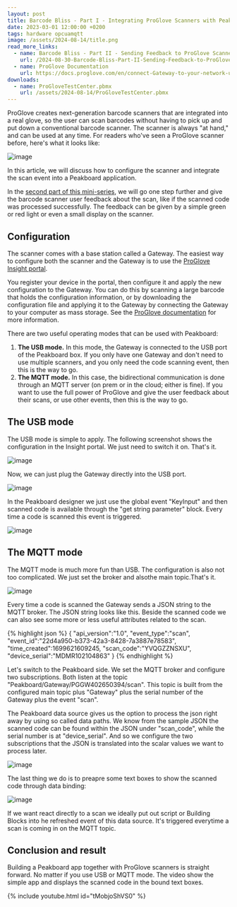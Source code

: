 ```yaml
---
layout: post
title: Barcode Bliss - Part I - Integrating ProGlove Scanners with Peakboard
date: 2023-03-01 12:00:00 +0200
tags: hardware opcuamqtt
image: /assets/2024-08-14/title.png
read_more_links:
  - name: Barcode Bliss - Part II - Sending Feedback to ProGlove Scanners
    url: /2024-08-30-Barcode-Bliss-Part-II-Sending-Feedback-to-ProGlove-Scanners.html
  - name: ProGlove Documentation
    url: https://docs.proglove.com/en/connect-Gateway-to-your-network-using-mqtt-integration.html
downloads:
  - name: ProGloveTestCenter.pbmx
    url: /assets/2024-08-14/ProGloveTestCenter.pbmx
---
```

ProGlove creates next-generation barcode scanners that are integrated into a real glove, so the user can scan barcodes without having to pick up and put down a conventional barcode scanner. The scanner is always "at hand," and can be used at any time. For readers who've seen a ProGlove scanner before, here's what it looks like:

![image](/assets/2024-08-14/010.png)

In this article, we will discuss how to configure the scanner and integrate the scan event into a Peakboard application.

In the [second part of this mini-series]((/2024-08-30-Barcode-Bliss-Part-II-Sending-Feedback-to-ProGlove-Scanners.html)), we will go one step further and give the barcode scanner user feedback about the scan, like if the scanned code was processed successfully. The feedback can be given by a simple green or red light or even a small display on the scanner.

## Configuration

The scanner comes with a base station called a Gateway. The easiest way to configure both the scanner and the Gateway is to use the [ProGlove Insight portal](https://insight.proglove.com/).

You register your device in the portal, then configure it and apply the new configuration to the Gateway. You can do this by scanning a large barcode that holds the configuration information, or by downloading the configuration file and applying it to the Gateway by connecting the Gateway to your computer as mass storage. See the [ProGlove documentation](https://docs.proglove.com/?lang=en) for more information.

There are two useful operating modes that can be used with Peakboard:

1. **The USB mode.** In this mode, the Gateway is connected to the USB port of the Peakboard box. If you only have one Gateway and don't need to use multiple scanners, and you only need the code scanning event, then this is the way to go.
2. **The MQTT mode.** In this case, the bidirectional communication is done through an MQTT server (on prem or in the cloud; either is fine). If you want to use the full power of ProGlove and give the user feedback about their scans, or use other events, then this is the way to go.

## The USB mode

The USB mode is simple to apply. The following screenshot shows the configuration in the Insight portal. We just need to switch it on. That's it.

![image](/assets/2024-08-14/020.png)

Now, we can just plug the Gateway directly into the USB port.

![image](/assets/2024-08-14/030.jpg)

In the Peakboard designer we just use the global event "KeyInput" and then scanned code is available through the "get string parameter" block. Every time a code is scanned this event is triggered.

![image](/assets/2024-08-14/040.png)

## The MQTT mode

The MQTT mode is much more fun than USB. The configuration is also not too complicated. We just set the broker and alsothe main topic.That's it.

![image](/assets/2024-08-14/050.png)

Every time a code is scanned the Gateway sends a JSON string to the MQTT broker. The JSON string looks like this. Beside the scanned code we can also see some more or less useful attributes related to the scan.

{% highlight json %}
{
    "api_version":"1.0",
    "event_type":"scan",
    "event_id":"22d4a950-b373-42a3-8428-7a3887e78583",
    "time_created":1699621609245,
    "scan_code":"YVQGZZNSXU",
    "device_serial":"MDMR102104863"
}
{% endhighlight %}

Let's switch to the Peakboard side. We set the MQTT broker and configure two subscriptions. Both listen at the topic "Peakboard/Gateway/PGGW402650394/scan". This topic is built from the configured main topic plus "Gateway" plus the serial number of the Gateway plus the event "scan".

The Peakboard data source gives us the option to process the json right away by using so called data paths. We know from the sample JSON the scanned code can be found within the JSON under "scan_code", while the serial number is at "device_serial". And so we configure the two subscriptions that the JSON is translated into the scalar values we want to process later.

![image](/assets/2024-08-14/060.png)

The last thing we do is to preapre some text boxes to show the scanned code through data binding:

![image](/assets/2024-08-14/070.png)

If we want react directly to a scan we ideally put out script or Building Blocks into he refreshed event of this data source. It's triggered everytime a scan is coming in on the MQTT topic.

## Conclusion and result

Building a Peakboard app together with ProGlove scanners is straight forward. No matter if you use USB or MQTT mode. The video show the simple app and displays the scanned code in the bound text boxes.

{% include youtube.html id="tMobjoShVS0" %}
